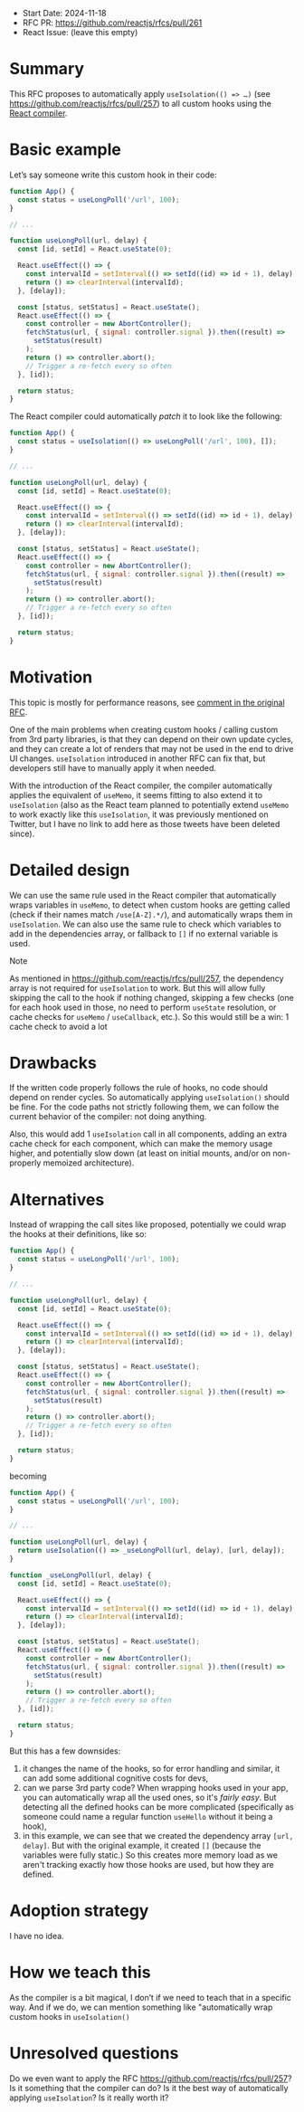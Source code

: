 - Start Date: 2024-11-18
- RFC PR: https://github.com/reactjs/rfcs/pull/261
- React Issue: (leave this empty)

# Summary

This RFC proposes to automatically apply `useIsolation(() => …)` (see https://github.com/reactjs/rfcs/pull/257) to all custom hooks using the [React compiler](https://react.dev/learn/react-compiler).

# Basic example

Let’s say someone write this custom hook in their code:

```jsx
function App() {
  const status = useLongPoll('/url', 100);
}

// ...

function useLongPoll(url, delay) {
  const [id, setId] = React.useState(0);

  React.useEffect(() => {
    const intervalId = setInterval(() => setId((id) => id + 1), delay);
    return () => clearInterval(intervalId);
  }, [delay]);

  const [status, setStatus] = React.useState();
  React.useEffect(() => {
    const controller = new AbortController();
    fetchStatus(url, { signal: controller.signal }).then((result) =>
      setStatus(result)
    );
    return () => controller.abort();
    // Trigger a re-fetch every so often
  }, [id]);

  return status;
}
```

The React compiler could automatically _patch_ it to look like the following:

```jsx
function App() {
  const status = useIsolation(() => useLongPoll('/url', 100), []);
}

// ...

function useLongPoll(url, delay) {
  const [id, setId] = React.useState(0);

  React.useEffect(() => {
    const intervalId = setInterval(() => setId((id) => id + 1), delay);
    return () => clearInterval(intervalId);
  }, [delay]);

  const [status, setStatus] = React.useState();
  React.useEffect(() => {
    const controller = new AbortController();
    fetchStatus(url, { signal: controller.signal }).then((result) =>
      setStatus(result)
    );
    return () => controller.abort();
    // Trigger a re-fetch every so often
  }, [id]);

  return status;
}
```

# Motivation

This topic is mostly for performance reasons, see [comment in the original RFC](https://github.com/Ayc0/react-rfcs/blob/main/text/0000-use-isolation.md#wrapping-existing-hooks-for-perf-optimizations-only).

One of the main problems when creating custom hooks / calling custom from 3rd party libraries, is that they can depend on their own update cycles, and they can create a lot of renders that may not be used in the end to drive UI changes. `useIsolation` introduced in another RFC can fix that, but developers still have to manually apply it when needed.

With the introduction of the React compiler, the compiler automatically applies the equivalent of `useMemo`, it seems fitting to also extend it to `useIsolation` (also as the React team planned to potentially extend `useMemo` to work exactly like this `useIsolation`, it was previously mentioned on Twitter, but I have no link to add here as those tweets have been deleted since).

# Detailed design

We can use the same rule used in the React compiler that automatically wraps variables in `useMemo`, to detect when custom hooks are getting called (check if their names match `/use[A-Z].*/`), and automatically wraps them in `useIsolation`. We can also use the same rule to check which variables to add in the dependencies array, or fallback to `[]` if no external variable is used.

> [!note]
> As mentioned in https://github.com/reactjs/rfcs/pull/257, the dependency array is not required for `useIsolation` to work. But this will allow fully skipping the call to the hook if nothing changed, skipping a few checks (one for each hook used in those, no need to perform `useState` resolution, or cache checks for `useMemo` / `useCallback`, etc.).
> So this would still be a win: 1 cache check to avoid a lot

# Drawbacks

If the written code properly follows the rule of hooks, no code should depend on render cycles. So automatically applying `useIsolation()` should be fine.
For the code paths not strictly following them, we can follow the current behavior of the compiler: not doing anything.

Also, this would add 1 `useIsolation` call in all components, adding an extra cache check for each component, which can make the memory usage higher, and potentially slow down (at least on initial mounts, and/or on non-properly memoized architecture).

# Alternatives

Instead of wrapping the call sites like proposed, potentially we could wrap the hooks at their definitions, like so:

```jsx
function App() {
  const status = useLongPoll('/url', 100);
}

// ...

function useLongPoll(url, delay) {
  const [id, setId] = React.useState(0);

  React.useEffect(() => {
    const intervalId = setInterval(() => setId((id) => id + 1), delay);
    return () => clearInterval(intervalId);
  }, [delay]);

  const [status, setStatus] = React.useState();
  React.useEffect(() => {
    const controller = new AbortController();
    fetchStatus(url, { signal: controller.signal }).then((result) =>
      setStatus(result)
    );
    return () => controller.abort();
    // Trigger a re-fetch every so often
  }, [id]);

  return status;
}
```

becoming

```jsx
function App() {
  const status = useLongPoll('/url', 100);
}

// ...

function useLongPoll(url, delay) {
  return useIsolation(() => _useLongPoll(url, delay), [url, delay]);
}

function _useLongPoll(url, delay) {
  const [id, setId] = React.useState(0);

  React.useEffect(() => {
    const intervalId = setInterval(() => setId((id) => id + 1), delay);
    return () => clearInterval(intervalId);
  }, [delay]);

  const [status, setStatus] = React.useState();
  React.useEffect(() => {
    const controller = new AbortController();
    fetchStatus(url, { signal: controller.signal }).then((result) =>
      setStatus(result)
    );
    return () => controller.abort();
    // Trigger a re-fetch every so often
  }, [id]);

  return status;
}
```

But this has a few downsides:
1. it changes the name of the hooks, so for error handling and similar, it can add some additional cognitive costs for devs,
2. can we parse 3rd party code? When wrapping hooks used in your app, you can automatically wrap all the used ones, so it's _fairly easy_. But detecting all the defined hooks can be more complicated (specifically as someone could name a regular function `useHello` without it being a hook),
3. in this example, we can see that we created the dependency array `[url, delay]`. But with the original example, it created `[]` (because the variables were fully static.) So this creates more memory load as we aren't tracking exactly how those hooks are used, but how they are defined.

# Adoption strategy

I have no idea.

# How we teach this

As the compiler is a bit magical, I don’t if we need to teach that in a specific way. And if we do, we can mention something like "automatically wrap custom hooks in `useIsolation()`

# Unresolved questions

Do we even want to apply the RFC https://github.com/reactjs/rfcs/pull/257?
Is it something that the compiler can do?
Is it the best way of automatically applying `useIsolation`?
Is it really worth it?
